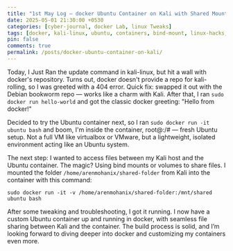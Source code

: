 ```yaml
---
title: "1st May Log – docker Ubuntu Container on Kali with Shared Mounts"
date: 2025-05-01 21:30:00 +0530
categories: [cyber-journal, docker Lab, linux Tweaks]
tags: [docker, kali-linux, ubuntu, containers, bind-mount, linux-hacks, hacker-journal, wsl]
pin: false
comments: true
permalink: /posts/docker-ubuntu-container-on-kali/
---
```

Today, I Just Ran the update command in kali-linux, but hit a wall with docker's repository. Turns out, docker doesn't provide a repo for kali-rolling, so I was greeted with a 404 error. Quick fix: swapped it out with the Debian bookworm repo — works like a charm with Kali. After that, I ran `sudo docker run hello-world` and got the classic docker greeting: "Hello from docker!"

Decided to try the Ubuntu container next, so I ran `sudo docker run -it ubuntu bash` and boom, I'm inside the container, root@<container-id>:/# — fresh Ubuntu setup. Not a full VM like virtualbox or VMware, but a lightweight, isolated environment acting like an Ubuntu system.

The next step: I wanted to access files between my Kali host and the Ubuntu container. The magic? Using bind mounts or volumes to share files. I mounted the folder `/home/arenmohanix/shared-folder` from Kali into the container with this command:

`sudo docker run -it -v /home/arenmohanix/shared-folder:/mnt/shared ubuntu bash`

After some tweaking and troubleshooting, I got it running. I now have a custom Ubuntu container up and running in docker, with seamless file sharing between Kali and the container. The build process is solid, and I’m looking forward to diving deeper into docker and customizing my containers even more.
